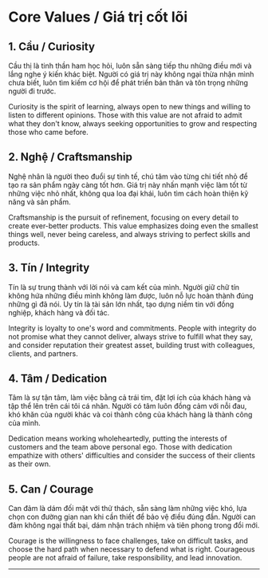 # Core Values / Giá trị cốt lõi

## 1. Cầu / Curiosity
Cầu thị là tinh thần ham học hỏi, luôn sẵn sàng tiếp thu những điều mới và lắng nghe ý kiến khác biệt. Người có giá trị này không ngại thừa nhận mình chưa biết, luôn tìm kiếm cơ hội để phát triển bản thân và tôn trọng những người đi trước.

Curiosity is the spirit of learning, always open to new things and willing to listen to different opinions. Those with this value are not afraid to admit what they don't know, always seeking opportunities to grow and respecting those who came before.

## 2. Nghệ / Craftsmanship
Nghệ nhân là người theo đuổi sự tinh tế, chú tâm vào từng chi tiết nhỏ để tạo ra sản phẩm ngày càng tốt hơn. Giá trị này nhấn mạnh việc làm tốt từ những việc nhỏ nhất, không qua loa đại khái, luôn tìm cách hoàn thiện kỹ năng và sản phẩm.

Craftsmanship is the pursuit of refinement, focusing on every detail to create ever-better products. This value emphasizes doing even the smallest things well, never being careless, and always striving to perfect skills and products.

## 3. Tín / Integrity
Tín là sự trung thành với lời nói và cam kết của mình. Người giữ chữ tín không hứa những điều mình không làm được, luôn nỗ lực hoàn thành đúng những gì đã nói. Uy tín là tài sản lớn nhất, tạo dựng niềm tin với đồng nghiệp, khách hàng và đối tác.

Integrity is loyalty to one's word and commitments. People with integrity do not promise what they cannot deliver, always strive to fulfill what they say, and consider reputation their greatest asset, building trust with colleagues, clients, and partners.

## 4. Tâm / Dedication
Tâm là sự tận tâm, làm việc bằng cả trái tim, đặt lợi ích của khách hàng và tập thể lên trên cái tôi cá nhân. Người có tâm luôn đồng cảm với nỗi đau, khó khăn của người khác và coi thành công của khách hàng là thành công của mình.

Dedication means working wholeheartedly, putting the interests of customers and the team above personal ego. Those with dedication empathize with others' difficulties and consider the success of their clients as their own.

## 5. Can / Courage
Can đảm là dám đối mặt với thử thách, sẵn sàng làm những việc khó, lựa chọn con đường gian nan khi cần thiết để bảo vệ điều đúng đắn. Người can đảm không ngại thất bại, dám nhận trách nhiệm và tiên phong trong đổi mới.

Courage is the willingness to face challenges, take on difficult tasks, and choose the hard path when necessary to defend what is right. Courageous people are not afraid of failure, take responsibility, and lead innovation.

--- 